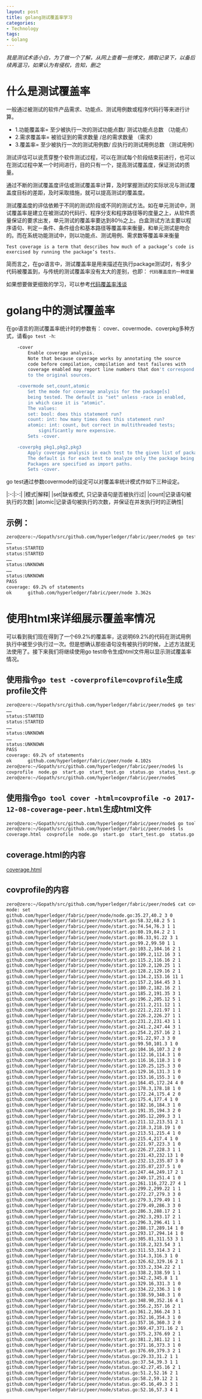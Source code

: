```yaml
---
layout: post
title: golang测试覆盖率学习
categories:
- Technology
tags:
- Golang
---
```


*我是测试术语小白，为了做一个了解，从网上查看一些博文，摘取记录下，以备后续再温习，如果认为有侵权，告知，删之*


# 什么是测试覆盖率

一般通过被测试的软件产品需求、功能点、测试用例数或程序代码行等来进行计算。

* 1.功能覆盖率= 至少被执行一次的测试功能点数/ 测试功能点总数 （功能点）
* 2.需求覆盖率= 被验证到的需求数量 /总的需求数量 （需求）
* 3.覆盖率= 至少被执行一次的测试用例数/ 应执行的测试用例总数 （测试用例）

测试评估可以说贯穿整个软件测试过程，可以在测试每个阶段结束前进行，也可以在测试过程中某一个时间进行，目的只有一个，提高测试覆盖度，保证测试的质量。

通过不断的测试覆盖度评估或测试覆盖率计算，及时掌握测试的实际状况与测试覆盖度目标的差距，及时采取措施，就可以提高测试的覆盖度。

测试覆盖度的评估依赖于不同的测试阶段或不同的测试方法。如在单元测试中，测试覆盖率是建立在被测试的代码行、程序分支和程序路径等的度量之上，从软件质量保证的要求出发，单元测试的覆盖率要达到80％之上。白盒测试方法主要以程序语句、判定－条件、条件组合和基本路径等覆盖率来衡量，和单元测试是吻合的。而在系统功能测试中，则以功能点、测试用例、需求数等覆盖率来衡量


`Test coverage is a term that describes how much of a package’s code is exercised by running the package’s tests.`

 简而言之，在go语言中，测试覆盖率是用来描述在执行package测试时，有多少代码被覆盖到，与传统的测试覆盖率没有太大的差别，也即： `代码覆盖度的一种度量`

 如果想要做更细致的学习，可以参考[代码覆盖率浅谈](https://www.cnblogs.com/coderzh/archive/2009/03/29/1424344.html)

# golang中的测试覆盖率

在go语言的测试覆盖率统计时的参数有： cover、covermode、coverpkg多种方式，请看`go test -h`:


```sh
	-cover
	    Enable coverage analysis.
	    Note that because coverage works by annotating the source
	    code before compilation, compilation and test failures with
	    coverage enabled may report line numbers that don't correspond
	    to the original sources.

	-covermode set,count,atomic
	    Set the mode for coverage analysis for the package[s]
	    being tested. The default is "set" unless -race is enabled,
	    in which case it is "atomic".
	    The values:
		set: bool: does this statement run?
		count: int: how many times does this statement run?
		atomic: int: count, but correct in multithreaded tests;
			significantly more expensive.
	    Sets -cover.

	-coverpkg pkg1,pkg2,pkg3
	    Apply coverage analysis in each test to the given list of packages.
	    The default is for each test to analyze only the package being tested.
	    Packages are specified as import paths.
	    Sets -cover.
```


go test通过参数covermode的设定可以对覆盖率统计模式作如下三种设定。

|:-:|:-:|
|模式|解释|
|set|缺省模式, 只记录语句是否被执行过|
|count|记录语句被执行的次数|
|atomic|记录语句被执行的次数，并保证在并发执行时的正确性|


## 示例：

```sh
zero@zero:~/Gopath/src/github.com/hyperledger/fabric/peer/node$ go test -cover
……
status:STARTED
status:STARTED
……
status:UNKNOWN
……
status:UNKNOWN
PASS
coverage: 69.2% of statements
ok  	github.com/hyperledger/fabric/peer/node	3.362s
```


# 使用html来详细展示覆盖率情况

可以看到我们现在得到了一个69.2%的覆盖率，这说明69.2%的代码在测试用例执行中被至少执行过一次。但是想确认那些语句没有被执行的时候，上述方法就无法使用了。接下来我们将继续使用go test命令生成html文件用以显示测试覆盖率情况。

## 使用指令`go test -coverprofile=covprofile`生成profile文件

```sh
zero@zero:~/Gopath/src/github.com/hyperledger/fabric/peer/node$ go test -coverprofile=covprofile
……
status:STARTED
status:STARTED
……
status:UNKNOWN
……
status:UNKNOWN
PASS
coverage: 69.2% of statements
ok  	github.com/hyperledger/fabric/peer/node	4.102s
zero@zero:~/Gopath/src/github.com/hyperledger/fabric/peer/node$ ls
covprofile  node.go  start.go  start_test.go  status.go  status_test.go
zero@zero:~/Gopath/src/github.com/hyperledger/fabric/peer/node$
```

## 使用指令`go tool cover -html=covprofile -o 2017-12-08-coverage-peer.html`生成html文件

```sh
zero@zero:~/Gopath/src/github.com/hyperledger/fabric/peer/node$ go tool cover -html=covprofile -o coverage.html
zero@zero:~/Gopath/src/github.com/hyperledger/fabric/peer/node$ ls
coverage.html  covprofile  node.go  start.go  start_test.go  status.go  status_test.go
```
## coverage.html的内容

[coverage.html](https://github.com/neujie/neujie.github.io/blob/master/packages/2017-12-08-coverage-peer.html)

## covprofile的内容

```sh
zero@zero:~/Gopath/src/github.com/hyperledger/fabric/peer/node$ cat covprofile
mode: set
github.com/hyperledger/fabric/peer/node/node.go:35.27,40.2 3 0
github.com/hyperledger/fabric/peer/node/start.go:58.32,68.2 5 1
github.com/hyperledger/fabric/peer/node/start.go:74.54,76.3 1 1
github.com/hyperledger/fabric/peer/node/start.go:80.19,84.2 2 1
github.com/hyperledger/fabric/peer/node/start.go:86.33,91.22 3 1
github.com/hyperledger/fabric/peer/node/start.go:99.2,99.50 1 1
github.com/hyperledger/fabric/peer/node/start.go:103.2,104.16 2 1
github.com/hyperledger/fabric/peer/node/start.go:109.2,112.16 3 1
github.com/hyperledger/fabric/peer/node/start.go:115.2,116.16 2 1
github.com/hyperledger/fabric/peer/node/start.go:120.2,120.25 1 1
github.com/hyperledger/fabric/peer/node/start.go:128.2,129.16 2 1
github.com/hyperledger/fabric/peer/node/start.go:134.2,153.16 11 1
github.com/hyperledger/fabric/peer/node/start.go:157.2,164.45 3 1
github.com/hyperledger/fabric/peer/node/start.go:180.2,182.16 2 1
github.com/hyperledger/fabric/peer/node/start.go:185.2,191.35 3 1
github.com/hyperledger/fabric/peer/node/start.go:196.2,205.12 5 1
github.com/hyperledger/fabric/peer/node/start.go:211.2,211.12 1 1
github.com/hyperledger/fabric/peer/node/start.go:221.2,221.97 1 1
github.com/hyperledger/fabric/peer/node/start.go:226.2,226.27 1 1
github.com/hyperledger/fabric/peer/node/start.go:231.2,231.43 1 1
github.com/hyperledger/fabric/peer/node/start.go:241.2,247.44 3 1
github.com/hyperledger/fabric/peer/node/start.go:254.2,257.16 2 1
github.com/hyperledger/fabric/peer/node/start.go:91.22,97.3 3 0
github.com/hyperledger/fabric/peer/node/start.go:99.50,101.3 1 0
github.com/hyperledger/fabric/peer/node/start.go:104.16,107.3 2 0
github.com/hyperledger/fabric/peer/node/start.go:112.16,114.3 1 0
github.com/hyperledger/fabric/peer/node/start.go:116.16,118.3 1 0
github.com/hyperledger/fabric/peer/node/start.go:120.25,125.3 3 0
github.com/hyperledger/fabric/peer/node/start.go:129.16,131.3 1 0
github.com/hyperledger/fabric/peer/node/start.go:153.16,155.3 1 0
github.com/hyperledger/fabric/peer/node/start.go:164.45,172.24 4 0
github.com/hyperledger/fabric/peer/node/start.go:178.3,178.18 1 0
github.com/hyperledger/fabric/peer/node/start.go:172.24,175.4 2 0
github.com/hyperledger/fabric/peer/node/start.go:175.4,177.4 1 0
github.com/hyperledger/fabric/peer/node/start.go:182.16,184.3 1 0
github.com/hyperledger/fabric/peer/node/start.go:191.35,194.3 2 0
github.com/hyperledger/fabric/peer/node/start.go:205.12,209.3 3 1
github.com/hyperledger/fabric/peer/node/start.go:211.12,213.51 2 1
github.com/hyperledger/fabric/peer/node/start.go:218.3,218.19 1 0
github.com/hyperledger/fabric/peer/node/start.go:213.51,215.4 1 0
github.com/hyperledger/fabric/peer/node/start.go:215.4,217.4 1 0
github.com/hyperledger/fabric/peer/node/start.go:221.97,223.3 1 0
github.com/hyperledger/fabric/peer/node/start.go:226.27,228.3 1 1
github.com/hyperledger/fabric/peer/node/start.go:231.43,232.13 1 0
github.com/hyperledger/fabric/peer/node/start.go:232.13,235.87 3 0
github.com/hyperledger/fabric/peer/node/start.go:235.87,237.5 1 0
github.com/hyperledger/fabric/peer/node/start.go:247.44,249.17 2 1
github.com/hyperledger/fabric/peer/node/start.go:249.17,251.4 1 0
github.com/hyperledger/fabric/peer/node/start.go:261.116,272.27 4 1
github.com/hyperledger/fabric/peer/node/start.go:299.2,299.22 1 1
github.com/hyperledger/fabric/peer/node/start.go:272.27,279.3 3 0
github.com/hyperledger/fabric/peer/node/start.go:279.3,279.49 1 1
github.com/hyperledger/fabric/peer/node/start.go:279.49,286.3 3 0
github.com/hyperledger/fabric/peer/node/start.go:286.3,288.17 2 1
github.com/hyperledger/fabric/peer/node/start.go:292.3,293.17 2 1
github.com/hyperledger/fabric/peer/node/start.go:296.3,296.41 1 1
github.com/hyperledger/fabric/peer/node/start.go:288.17,289.14 1 0
github.com/hyperledger/fabric/peer/node/start.go:293.17,294.14 1 0
github.com/hyperledger/fabric/peer/node/start.go:305.81,311.53 3 1
github.com/hyperledger/fabric/peer/node/start.go:318.2,323.54 3 1
github.com/hyperledger/fabric/peer/node/start.go:311.53,314.3 2 1
github.com/hyperledger/fabric/peer/node/start.go:314.3,316.3 1 0
github.com/hyperledger/fabric/peer/node/start.go:326.62,329.16 2 1
github.com/hyperledger/fabric/peer/node/start.go:333.2,334.22 2 1
github.com/hyperledger/fabric/peer/node/start.go:338.2,338.59 1 1
github.com/hyperledger/fabric/peer/node/start.go:342.2,345.8 1 1
github.com/hyperledger/fabric/peer/node/start.go:329.16,331.3 1 0
github.com/hyperledger/fabric/peer/node/start.go:334.22,336.3 1 0
github.com/hyperledger/fabric/peer/node/start.go:338.59,340.3 1 0
github.com/hyperledger/fabric/peer/node/start.go:348.90,352.16 4 1
github.com/hyperledger/fabric/peer/node/start.go:356.2,357.16 2 1
github.com/hyperledger/fabric/peer/node/start.go:361.2,366.24 3 1
github.com/hyperledger/fabric/peer/node/start.go:352.16,354.3 1 0
github.com/hyperledger/fabric/peer/node/start.go:357.16,360.3 2 0
github.com/hyperledger/fabric/peer/node/start.go:369.47,371.16 2 1
github.com/hyperledger/fabric/peer/node/start.go:375.2,376.69 2 1
github.com/hyperledger/fabric/peer/node/start.go:381.2,381.12 1 1
github.com/hyperledger/fabric/peer/node/start.go:371.16,373.3 1 0
github.com/hyperledger/fabric/peer/node/start.go:376.69,379.3 2 1
github.com/hyperledger/fabric/peer/node/status.go:29.33,31.2 1 1
github.com/hyperledger/fabric/peer/node/status.go:37.54,39.3 1 1
github.com/hyperledger/fabric/peer/node/status.go:42.27,45.16 2 1
github.com/hyperledger/fabric/peer/node/status.go:51.2,52.16 2 1
github.com/hyperledger/fabric/peer/node/status.go:58.2,59.12 2 1
github.com/hyperledger/fabric/peer/node/status.go:45.16,49.3 3 1
github.com/hyperledger/fabric/peer/node/status.go:52.16,57.3 4 1
```

